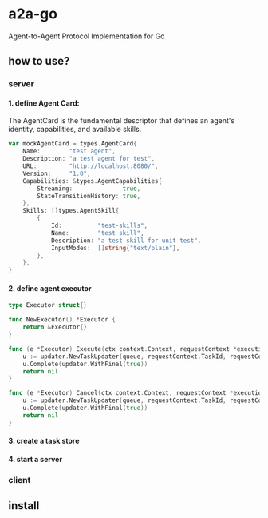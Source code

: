 # a2a-go

Agent-to-Agent Protocol Implementation for Go

## how to use?

### server

#### 1. define Agent Card:

The AgentCard is the fundamental descriptor that defines an agent's identity, capabilities, and available skills. 
```go
var mockAgentCard = types.AgentCard{
	Name:        "test agent",
	Description: "a test agent for test",
	URL:         "http://localhost:8080/",
	Version:     "1.0",
	Capabilities: &types.AgentCapabilities{
		Streaming:              true,
		StateTransitionHistory: true,
	},
	Skills: []types.AgentSkill{
		{
			Id:          "test-skills",
			Name:        "test skill",
			Description: "a test skill for unit test",
			InputModes:  []string{"text/plain"},
		},
	},
}
```
#### 2. define agent executor

```go
type Executor struct{}

func NewExecutor() *Executor {
	return &Executor{}
}

func (e *Executor) Execute(ctx context.Context, requestContext *execution.RequestContext, queue *event.Queue) error {
	u := updater.NewTaskUpdater(queue, requestContext.TaskId, requestContext.ContextId)
	u.Complete(updater.WithFinal(true))
	return nil
}

func (e *Executor) Cancel(ctx context.Context, requestContext *execution.RequestContext, queue *event.Queue) error {
	u := updater.NewTaskUpdater(queue, requestContext.TaskId, requestContext.ContextId)
	u.Complete(updater.WithFinal(true))
	return nil
}
```
#### 3. create a task store

#### 4. start a server

### client

## install